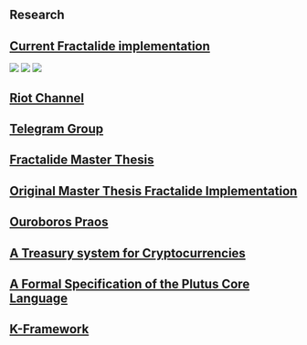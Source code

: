 <section id="research">
    <div class="header_gradient">
        <div class="container">
            <div class="row">
                <div class="col-md-12">
                    <div class="text-center">
                        <h1 class="section_heading_blue fractal_white">Research</h1>
                    </div>
                </div>
            </div>
        </div>
    </div>
    <div class="container">
        <div class="row">
            <div class="col-md-offset-2 col-md-8 col-xs-12">
                <h2 class="sub_heading_blue">
                    <a href="https://github.com/fractalide/fractalide">Current Fractalide implementation</a>
                </h2>
                <img src="https://img.shields.io/github/stars/fractalide/fractalide.svg?style=flat-square">
                <img src="https://img.shields.io/github/forks/fractalide/fractalide.svg?style=flat-square">
                <img src="https://img.shields.io/badge/license-MPLv2-blue.svg?style=flat-square">
                <h2 class="sub_heading_blue">
                    <a href="https://riot.im/app/#/room/#fractalide:matrix.org">Riot Channel</a>
                </h2>
                <h2 class="sub_heading_blue">
                    <a href="https://t.me/joinchat/HXdgc1CvRT6K3A4la7AApQ">Telegram Group</a>
                </h2>
                <h2 class="sub_heading_blue">
                    <a href="http://fractalide.com/pdf/fractalideCOP.pdf">Fractalide Master Thesis</a>
                </h2>
                <h2 class="sub_heading_blue">
                    <a href="https://github.com/fractalide/fractalide-oz">Original Master Thesis Fractalide Implementation</a>
                </h2>
                <h2 class="sub_heading_blue">
                    <a href="https://iohk.io/research/papers/#XJ6MHFXX">Ouroboros Praos</a>
                </h2>
                <h2 class="sub_heading_blue">
                    <a href="https://iohk.io/research/papers/#S7KC2KGJ">A Treasury system for Cryptocurrencies</a>
                </h2>
                <h2 class="sub_heading_blue">
                    <a href="https://iohk.io/research/papers/#JT5XKNBP">A Formal Specification of the Plutus Core Language</a>
                </h2>
                <h2 class="sub_heading_blue">
                    <a href="http://www.kframework.org/index.php/Main_Page">K-Framework</a>
                </h2>
            </div>
        </div>
    </div>
    <div class="footer_background"></div>
</section>
